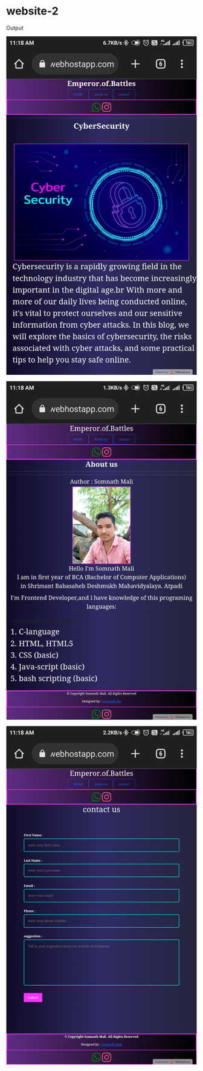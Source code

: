 # website-2

Output

![alt text](https://github.com/SomnathM41i/Mywebsite2/blob/main/Image/11.jpg)

![alt text](https://github.com/SomnathM41i/Mywebsite2/blob/main/Image/22.jpg)

![alt text](https://github.com/SomnathM41i/Mywebsite2/blob/main/Image/33.jpg)
